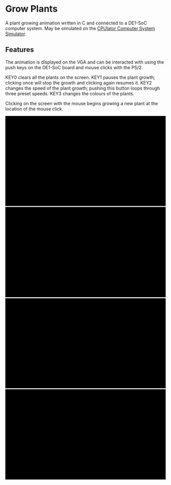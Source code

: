 # Grow Plants

A plant growing animation written in C and connected to a DE1-SoC computer system.
May be simulated on the [CPUlator Computer System Simulator](https://cpulator.01xz.net/?sys=arm-de1soc).

## Features
The animation is displayed on the VGA and can be interacted with using the push keys on the DE1-SoC board and mouse clicks with the PS/2. 

KEY0 clears all the plants on the screen.
KEY1 pauses the plant growth; clicking once will stop the growth and clicking again resumes it. 
KEY2 changes the speed of the plant growth; pushing this button loops through three preset speeds. 
KEY3 changes the colours of the plants.

Clicking on the screen with the mouse begins growing a new plant at the location of the mouse click.

![plants-1](./assets/plants-1.gif)![plants-2](./assets/plants-2.gif)
![plants-3](./assets/plants-3.gif)![plants-4](./assets/plants-4.gif)
